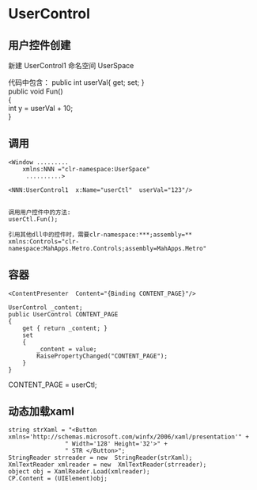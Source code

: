 # UserControl

## 用户控件创建

新建 UserControl1 
命名空间 UserSpace


代码中包含：
public int userVal{ get; set; }  
public void Fun()  
{  
    int y = userVal + 10;  
}  

## 调用


```
<Window .........  
    xmlns:NNN ="clr-namespace:UserSpace"   
     ..........>  

<NNN:UserControl1  x:Name="userCtl"  userVal="123"/>


调用用户控件中的方法:  
userCtl.Fun();
```

```
引用其他dll中的控件时，需要clr-namespace:***;assembly=**
xmlns:Controls="clr-namespace:MahApps.Metro.Controls;assembly=MahApps.Metro"  
``` 
## 容器

```
<ContentPresenter  Content="{Binding CONTENT_PAGE}"/>

UserControl _content;
public UserControl CONTENT_PAGE
{
    get { return _content; }
    set
    {
        _content = value;
        RaisePropertyChanged("CONTENT_PAGE");
    }
}
```

CONTENT_PAGE = userCtl;


## 动态加载xaml
```
string strXaml = "<Button xmlns='http://schemas.microsoft.com/winfx/2006/xaml/presentation'" + 
                " Width='128' Height='32'>" + 
                " STR </Button>"; 
StringReader strreader = new  StringReader(strXaml); 
XmlTextReader xmlreader = new  XmlTextReader(strreader);
object obj = XamlReader.Load(xmlreader);
CP.Content = (UIElement)obj;
```
